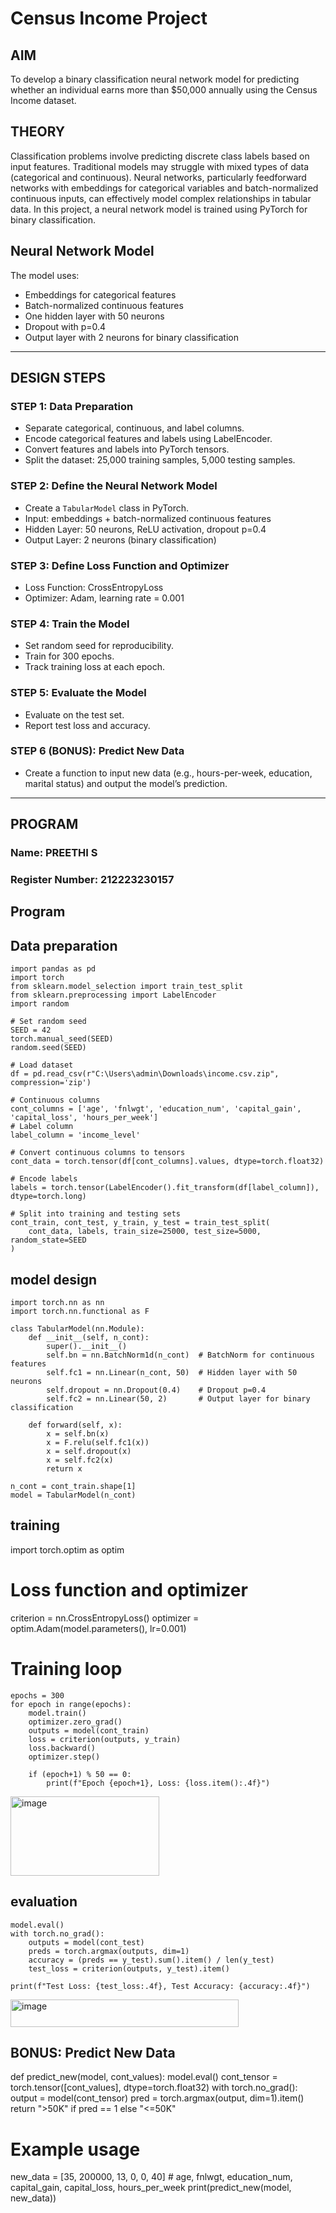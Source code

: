 # Census Income Project

## AIM
To develop a binary classification neural network model for predicting whether an individual earns more than $50,000 annually using the Census Income dataset.

## THEORY
Classification problems involve predicting discrete class labels based on input features. Traditional models may struggle with mixed types of data (categorical and continuous). Neural networks, particularly feedforward networks with embeddings for categorical variables and batch-normalized continuous inputs, can effectively model complex relationships in tabular data. In this project, a neural network model is trained using PyTorch for binary classification.

## Neural Network Model
The model uses:
- Embeddings for categorical features
- Batch-normalized continuous features
- One hidden layer with 50 neurons
- Dropout with p=0.4  
- Output layer with 2 neurons for binary classification  

---

## DESIGN STEPS

### STEP 1: Data Preparation
- Separate categorical, continuous, and label columns.
- Encode categorical features and labels using LabelEncoder.
- Convert features and labels into PyTorch tensors.
- Split the dataset: 25,000 training samples, 5,000 testing samples.

### STEP 2: Define the Neural Network Model
- Create a `TabularModel` class in PyTorch.
- Input: embeddings + batch-normalized continuous features
- Hidden Layer: 50 neurons, ReLU activation, dropout p=0.4
- Output Layer: 2 neurons (binary classification)

### STEP 3: Define Loss Function and Optimizer
- Loss Function: CrossEntropyLoss
- Optimizer: Adam, learning rate = 0.001

### STEP 4: Train the Model
- Set random seed for reproducibility.
- Train for 300 epochs.
- Track training loss at each epoch.

### STEP 5: Evaluate the Model
- Evaluate on the test set.
- Report test loss and accuracy.

### STEP 6 (BONUS): Predict New Data
- Create a function to input new data (e.g., hours-per-week, education, marital status) and output the model’s prediction.

---

## PROGRAM

### Name: PREETHI S  
### Register Number: 212223230157

## Program


## Data preparation
```
import pandas as pd
import torch
from sklearn.model_selection import train_test_split
from sklearn.preprocessing import LabelEncoder
import random

# Set random seed
SEED = 42
torch.manual_seed(SEED)
random.seed(SEED)

# Load dataset
df = pd.read_csv(r"C:\Users\admin\Downloads\income.csv.zip", compression='zip')

# Continuous columns
cont_columns = ['age', 'fnlwgt', 'education_num', 'capital_gain', 'capital_loss', 'hours_per_week']
# Label column
label_column = 'income_level'

# Convert continuous columns to tensors
cont_data = torch.tensor(df[cont_columns].values, dtype=torch.float32)

# Encode labels
labels = torch.tensor(LabelEncoder().fit_transform(df[label_column]), dtype=torch.long)

# Split into training and testing sets
cont_train, cont_test, y_train, y_test = train_test_split(
    cont_data, labels, train_size=25000, test_size=5000, random_state=SEED
)
```
## model design
```
import torch.nn as nn
import torch.nn.functional as F

class TabularModel(nn.Module):
    def __init__(self, n_cont):
        super().__init__()
        self.bn = nn.BatchNorm1d(n_cont)  # BatchNorm for continuous features
        self.fc1 = nn.Linear(n_cont, 50)  # Hidden layer with 50 neurons
        self.dropout = nn.Dropout(0.4)    # Dropout p=0.4
        self.fc2 = nn.Linear(50, 2)       # Output layer for binary classification

    def forward(self, x):
        x = self.bn(x)
        x = F.relu(self.fc1(x))
        x = self.dropout(x)
        x = self.fc2(x)
        return x

n_cont = cont_train.shape[1]
model = TabularModel(n_cont)
```
## training
import torch.optim as optim

# Loss function and optimizer
criterion = nn.CrossEntropyLoss()
optimizer = optim.Adam(model.parameters(), lr=0.001)

# Training loop
```
epochs = 300
for epoch in range(epochs):
    model.train()
    optimizer.zero_grad()
    outputs = model(cont_train)
    loss = criterion(outputs, y_train)
    loss.backward()
    optimizer.step()
    
    if (epoch+1) % 50 == 0:
        print(f"Epoch {epoch+1}, Loss: {loss.item():.4f}")

```
  <img width="238" height="127" alt="image" src="https://github.com/user-attachments/assets/4d0206ad-0e5c-4f72-b417-ed23c3ea9f6f" />

## evaluation
```
model.eval()
with torch.no_grad():
    outputs = model(cont_test)
    preds = torch.argmax(outputs, dim=1)
    accuracy = (preds == y_test).sum().item() / len(y_test)
    test_loss = criterion(outputs, y_test).item()

print(f"Test Loss: {test_loss:.4f}, Test Accuracy: {accuracy:.4f}")
```
<img width="365" height="44" alt="image" src="https://github.com/user-attachments/assets/2abdddef-aa2a-440b-9897-ba9e99ae22c3" />

## BONUS: Predict New Data
def predict_new(model, cont_values):
    model.eval()
    cont_tensor = torch.tensor([cont_values], dtype=torch.float32)
    with torch.no_grad():
        output = model(cont_tensor)
        pred = torch.argmax(output, dim=1).item()
    return ">50K" if pred == 1 else "<=50K"

# Example usage
new_data = [35, 200000, 13, 0, 0, 40]  # age, fnlwgt, education_num, capital_gain, capital_loss, hours_per_week
print(predict_new(model, new_data))
```
